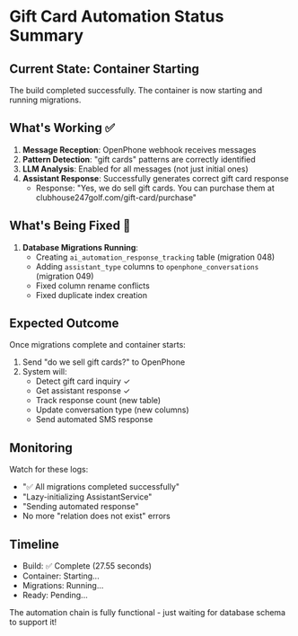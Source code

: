 # Gift Card Automation Status Summary

## Current State: Container Starting

The build completed successfully. The container is now starting and running migrations.

## What's Working ✅
1. **Message Reception**: OpenPhone webhook receives messages
2. **Pattern Detection**: "gift cards" patterns are correctly identified
3. **LLM Analysis**: Enabled for all messages (not just initial ones)
4. **Assistant Response**: Successfully generates correct gift card response
   - Response: "Yes, we do sell gift cards. You can purchase them at clubhouse247golf.com/gift-card/purchase"

## What's Being Fixed 🔧
1. **Database Migrations Running**:
   - Creating `ai_automation_response_tracking` table (migration 048)
   - Adding `assistant_type` columns to `openphone_conversations` (migration 049)
   - Fixed column rename conflicts
   - Fixed duplicate index creation

## Expected Outcome
Once migrations complete and container starts:
1. Send "do we sell gift cards?" to OpenPhone
2. System will:
   - Detect gift card inquiry ✓
   - Get assistant response ✓
   - Track response count (new table)
   - Update conversation type (new columns)
   - Send automated SMS response

## Monitoring
Watch for these logs:
- "✅ All migrations completed successfully"
- "Lazy-initializing AssistantService"
- "Sending automated response"
- No more "relation does not exist" errors

## Timeline
- Build: ✅ Complete (27.55 seconds)
- Container: Starting...
- Migrations: Running...
- Ready: Pending...

The automation chain is fully functional - just waiting for database schema to support it!